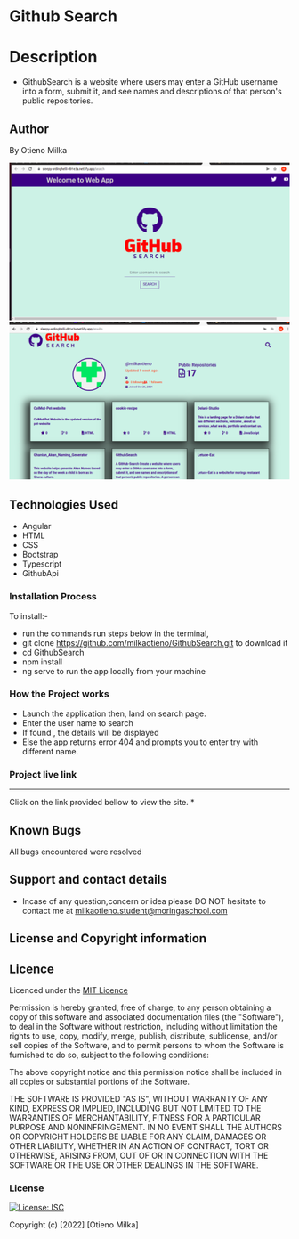 # Github Search

# Description
* GithubSearch is a website where users may enter a GitHub username into a form, submit it, and see names and descriptions of that person's public repositories.

## Author
By Otieno Milka

![Project Image](/src/assets/home.png)
![Project Image](/src/assets/home2.png)


## Technologies Used
* Angular
* HTML
* CSS
* Bootstrap
* Typescript
* GithubApi

### Installation Process
To install:-
* run the commands run steps below in the terminal, 
* git clone https://github.com/milkaotieno/GithubSearch.git to download it
* cd GithubSearch
* npm install
* ng serve to run the app locally from your machine

### How the Project works
* Launch the application then,  land on search page.
* Enter the user name to search
* If found , the details will be displayed
* Else the app returns error 404 and prompts you to enter try with different name.



### Project live link
****
Click on the link provided bellow to view the site.
*
## Known Bugs
All bugs encountered were resolved

## Support and contact details
* Incase of any question,concern or idea please DO NOT hesitate to contact me at milkaotieno.student@moringaschool.com

## License and Copyright information

## Licence
Licenced under the [MIT Licence ](LICENCE)

Permission is hereby granted, free of charge, to any person obtaining a copy
of this software and associated documentation files (the "Software"), to deal
in the Software without restriction, including without limitation the rights
to use, copy, modify, merge, publish, distribute, sublicense, and/or sell
copies of the Software, and to permit persons to whom the Software is
furnished to do so, subject to the following conditions:

The above copyright notice and this permission notice shall be included in all
copies or substantial portions of the Software.

THE SOFTWARE IS PROVIDED "AS IS", WITHOUT WARRANTY OF ANY KIND, EXPRESS OR
IMPLIED, INCLUDING BUT NOT LIMITED TO THE WARRANTIES OF MERCHANTABILITY,
FITNESS FOR A PARTICULAR PURPOSE AND NONINFRINGEMENT. IN NO EVENT SHALL THE
AUTHORS OR COPYRIGHT HOLDERS BE LIABLE FOR ANY CLAIM, DAMAGES OR OTHER
LIABILITY, WHETHER IN AN ACTION OF CONTRACT, TORT OR OTHERWISE, ARISING FROM,
OUT OF OR IN CONNECTION WITH THE SOFTWARE OR THE USE OR OTHER DEALINGS IN THE
SOFTWARE.

### License
[![License: ISC](https://img.shields.io/badge/License-ISC-yellow.svg)](/LICENSE)


Copyright (c) [2022] [Otieno Milka]



